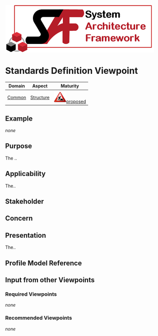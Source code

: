 ![System Architecture Framework](../diagrams/Logo_SAF.png)
# Standards Definition Viewpoint
|**Domain**|**Aspect**|**Maturity**|
| --- | --- | --- |
|[Common](../domains.md#Domain-Common)|[Structure](../aspects.md#Aspect-Structure)|![Proposed](../diagrams/Under_construction_icon-red.svg )[proposed](../using-saf/maturity.md#proposed)|
## Example
*none*
## Purpose
The ..
## Applicability
The..
## Stakeholder
## Concern
## Presentation
The..

## Profile Model Reference
## Input from other Viewpoints
### Required Viewpoints
*none*
### Recommended Viewpoints
*none*
